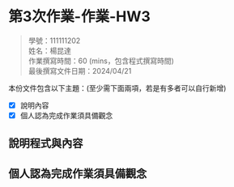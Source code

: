 # 第3次作業-作業-HW3
>
>學號：111111202
><br />
>姓名：楊昆達
><br />
>作業撰寫時間：60 (mins，包含程式撰寫時間)
><br />
>最後撰寫文件日期：2024/04/21
>

本份文件包含以下主題：(至少需下面兩項，若是有多者可以自行新增)
- [x] 說明內容
- [x] 個人認為完成作業須具備觀念

## 說明程式與內容


## 個人認為完成作業須具備觀念

